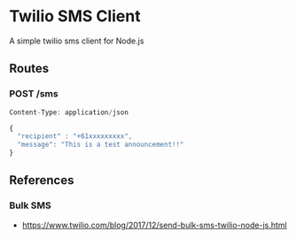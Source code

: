 # Twilio SMS Client
A simple twilio sms client for Node.js

## Routes
### POST /sms
```javascript
Content-Type: application/json

{
  "recipient" : "+61xxxxxxxxx",
  "message": "This is a test announcement!!"
}
```


## References
### Bulk SMS
- https://www.twilio.com/blog/2017/12/send-bulk-sms-twilio-node-js.html
